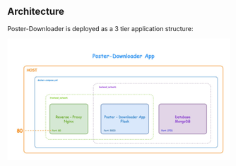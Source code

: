 ## Architecture

Poster-Downloader is deployed as a 3 tier application structure:

![App_Architecture.jpg](./docs/App_Architecture.jpg "Application Architecture Diagram")
